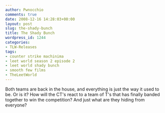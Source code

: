 ```yaml
---
author: Pwnocchio
comments: true
date: 2008-12-16 14:28:03+00:00
layout: post
slug: the-shady-bunch
title: The Shady Bunch
wordpress_id: 1244
categories:
- TLW-Releases
tags:
- counter strike machinima
- leet world season 2 episode 2
- leet world shady bunch
- smooth few films
- TheLeetWorld
---
```


Both teams are back in the house, and everything is just the way it used to be. Or is it? How will the CT's react to a team of T's that has finally banded together to win the competition? And just what are they hiding from everyone?
